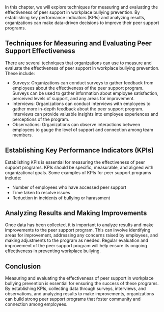
In this chapter, we will explore techniques for measuring and evaluating the effectiveness of peer support in workplace bullying prevention. By establishing key performance indicators (KPIs) and analyzing results, organizations can make data-driven decisions to improve their peer support programs.

Techniques for Measuring and Evaluating Peer Support Effectiveness
------------------------------------------------------------------

There are several techniques that organizations can use to measure and evaluate the effectiveness of peer support in workplace bullying prevention. These include:

* Surveys: Organizations can conduct surveys to gather feedback from employees about the effectiveness of the peer support program. Surveys can be used to gather information about employee satisfaction, perceived levels of support, and any areas for improvement.
* Interviews: Organizations can conduct interviews with employees to gather more in-depth feedback about the peer support program. Interviews can provide valuable insights into employee experiences and perceptions of the program.
* Observations: Organizations can observe interactions between employees to gauge the level of support and connection among team members.

Establishing Key Performance Indicators (KPIs)
----------------------------------------------

Establishing KPIs is essential for measuring the effectiveness of peer support programs. KPIs should be specific, measurable, and aligned with organizational goals. Some examples of KPIs for peer support programs include:

* Number of employees who have accessed peer support
* Time taken to resolve issues
* Reduction in incidents of bullying or harassment

Analyzing Results and Making Improvements
-----------------------------------------

Once data has been collected, it is important to analyze results and make improvements to the peer support program. This can involve identifying areas for improvement, addressing any concerns raised by employees, and making adjustments to the program as needed. Regular evaluation and improvement of the peer support program will help ensure its ongoing effectiveness in preventing workplace bullying.

Conclusion
----------

Measuring and evaluating the effectiveness of peer support in workplace bullying prevention is essential for ensuring the success of these programs. By establishing KPIs, collecting data through surveys, interviews, and observations, and analyzing results to make improvements, organizations can build strong peer support programs that foster community and connection among employees.
